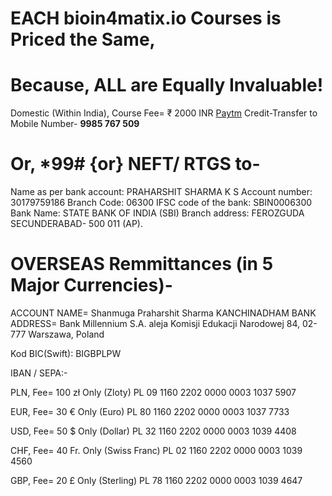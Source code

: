 # EACH bioin4matix.io Courses is Priced the Same,
# Because, ALL are Equally Invaluable!
Domestic (Within India), Course Fee= ₹ 2000 INR
<a href="https://paytm.com/">Paytm</a> Credit-Transfer to Mobile Number- <b>9985 767 509</b>
# Or, *99# {or} NEFT/ RTGS to-
Name as per bank account: PRAHARSHIT SHARMA K S
Account number: 30179759186
Branch Code: 06300
IFSC code of the bank: SBIN0006300
Bank Name: STATE BANK OF INDIA (SBI)
Branch address: FEROZGUDA SECUNDERABAD- 500 011 (AP).

# OVERSEAS Remmittances (in 5 Major Currencies)-
ACCOUNT NAME= Shanmuga Praharshit Sharma KANCHINADHAM
BANK ADDRESS= Bank Millennium S.A.
aleja Komisji Edukacji Narodowej 84, 02-777 Warszawa, Poland

Kod BIC(Swift): BIGBPLPW

IBAN / SEPA:-

PLN, Fee= 100 zł Only (Zloty)
PL 09 1160 2202 0000 0003 1037 5907

EUR, Fee= 30 € Only (Euro)
PL 80 1160 2202 0000 0003 1037 7733

USD, Fee= 50 $ Only (Dollar)
PL 32 1160 2202 0000 0003 1039 4408

CHF, Fee= 40 Fr. Only (Swiss Franc)
PL 02 1160 2202 0000 0003 1039 4560

GBP, Fee= 20 £ Only (Sterling)
PL 78 1160 2202 0000 0003 1039 4647
